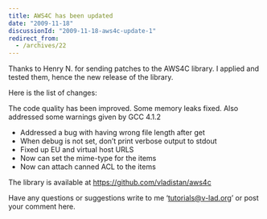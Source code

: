 ```yaml
---
title: AWS4C has been updated
date: "2009-11-18"
discussionId: "2009-11-18-aws4c-update-1"
redirect_from:
  - /archives/22
---
```


Thanks to Henry N. for sending patches to the AWS4C library. I applied and tested them, hence the new release of the library.

Here is the list of changes:

The code quality has been improved. Some memory leaks fixed. Also addressed some warnings given by GCC 4.1.2
  * Addressed a bug with having wrong file length after get
  * When debug is not set, don’t print verbose output to stdout
  * Fixed up EU and virtual host URLS
  * Now can set the mime-type for the items
  * Now can attach canned ACL to the items

The library is available at https://github.com/vladistan/aws4c

Have any questions or suggestions write to me ‘tutorials@v-lad.org’ or post your comment here.
